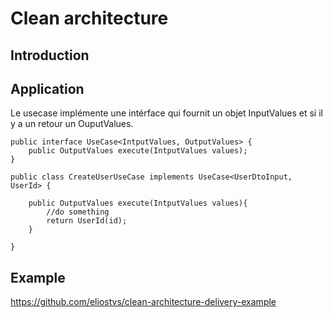 # Clean architecture

## Introduction

## Application


Le usecase implémente une intérface qui fournit un objet InputValues et si il y a un retour un OuputValues.

    public interface UseCase<IntputValues, OutputValues> {
        public OutputValues execute(IntputValues values);
    }
    
    public class CreateUserUseCase implements UseCase<UserDtoInput, UserId> {
    
        public OutputValues execute(IntputValues values){
            //do something
            return UserId(id);
        }
    
    }

## Example

https://github.com/eliostvs/clean-architecture-delivery-example


